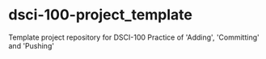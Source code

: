 # dsci-100-project_template
Template project repository for DSCI-100
Practice of 'Adding', 'Committing' and 'Pushing'